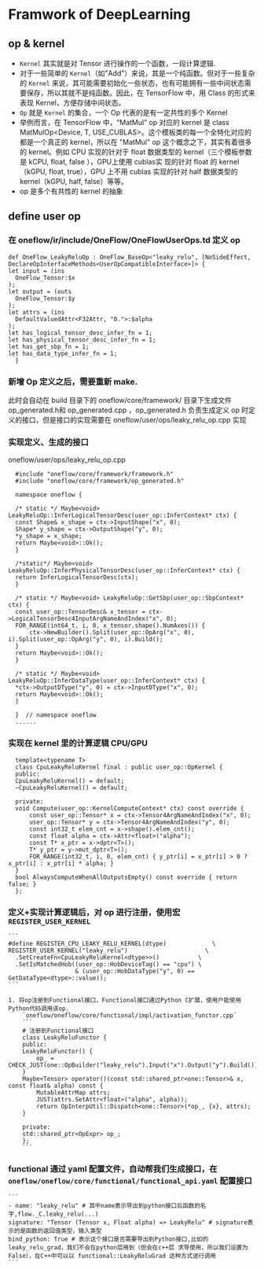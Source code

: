 # Framwork of DeepLearning
## op & kernel
- `Kernel` 其实就是对 Tensor 进行操作的一个函数，一段计算逻辑.
- 对于一些简单的 `Kernel`（如"Add"）来说，其是一个纯函数。但对于一些复杂的 `Kernel` 来说，其可能需要初始化一些状态，也有可能拥有一些中间状态需要保存，所以其就不是纯函数。因此，在 TensorFlow 中，用 Class 的形式来表现 Kernel，方便存储中间状态。
- `Op` 就是 `Kernel` 的集合，一个 Op 代表的是有一定共性的多个 Kernel
- 举例而言，在 TensorFlow 中，“MatMul” op 对应的 kernel 是 class MatMulOp<Device, T, USE_CUBLAS>。这个模板类的每一个全特化对应的都是一个真正的 kernel，所以在 "MatMul" op 这个概念之下，其实有着很多的 kernel。例如 CPU 实现的针对于 float 数据类型的 kernel（三个模板参数是 kCPU, float, false ），GPU上使用 cublas实 现的针对 float 的 kernel（kGPU, float, true），GPU 上不用 cublas 实现的针对 half 数据类型的 kernel（kGPU, half, false）等等。
- op 是多个有共性的 kernel 的抽象
## define user op
  ### 在 oneflow/ir/include/OneFlow/OneFlowUserOps.td 定义 op
  ```
  def OneFlow_LeakyReluOp : OneFlow_BaseOp<"leaky_relu", [NoSideEffect, DeclareOpInterfaceMethods<UserOpCompatibleInterface>]> {
  let input = (ins
    OneFlow_Tensor:$x
  );
  let output = (outs
    OneFlow_Tensor:$y
  );
  let attrs = (ins
    DefaultValuedAttr<F32Attr, "0.">:$alpha
  );
  let has_logical_tensor_desc_infer_fn = 1;
  let has_physical_tensor_desc_infer_fn = 1;
  let has_get_sbp_fn = 1;
  let has_data_type_infer_fn = 1;
    }
  ```
  ### 新增 Op 定义之后，需要重新 make.
  此时会自动在 build 目录下的 oneflow/core/framework/ 目录下生成文件 op_generated.h和 op_generated.cpp ，op_generated.h 负责生成定义 op 时定义的接口，但是接口的实现需要在 oneflow/user/ops/leaky_relu_op.cpp 实现

  ### 实现定义、生成的接口 
  oneflow/user/ops/leaky_relu_op.cpp
  ```
    #include "oneflow/core/framework/framework.h"
    #include "oneflow/core/framework/op_generated.h"

    namespace oneflow {

    /* static */ Maybe<void> LeakyReluOp::InferLogicalTensorDesc(user_op::InferContext* ctx) {
    const Shape& x_shape = ctx->InputShape("x", 0);
    Shape* y_shape = ctx->OutputShape("y", 0);
    *y_shape = x_shape;
    return Maybe<void>::Ok();
    }

    /*static*/ Maybe<void> LeakyReluOp::InferPhysicalTensorDesc(user_op::InferContext* ctx) {
    return InferLogicalTensorDesc(ctx);
    }

    /* static */ Maybe<void> LeakyReluOp::GetSbp(user_op::SbpContext* ctx) {
    const user_op::TensorDesc& x_tensor = ctx->LogicalTensorDesc4InputArgNameAndIndex("x", 0);
    FOR_RANGE(int64_t, i, 0, x_tensor.shape().NumAxes()) {
        ctx->NewBuilder().Split(user_op::OpArg("x", 0), i).Split(user_op::OpArg("y", 0), i).Build();
    }
    return Maybe<void>::Ok();
    }

    /* static */ Maybe<void> LeakyReluOp::InferDataType(user_op::InferContext* ctx) {
    *ctx->OutputDType("y", 0) = ctx->InputDType("x", 0);
    return Maybe<void>::Ok();
    }

    }  // namespace oneflow
    ......
  ```

  ### 实现在 kernel 里的计算逻辑 CPU/GPU
    
  ```
    template<typename T>
    class CpuLeakyReluKernel final : public user_op::OpKernel {
    public:
    CpuLeakyReluKernel() = default;
    ~CpuLeakyReluKernel() = default;

    private:
    void Compute(user_op::KernelComputeContext* ctx) const override {
        const user_op::Tensor* x = ctx->Tensor4ArgNameAndIndex("x", 0);
        user_op::Tensor* y = ctx->Tensor4ArgNameAndIndex("y", 0);
        const int32_t elem_cnt = x->shape().elem_cnt();
        const float alpha = ctx->Attr<float>("alpha");
        const T* x_ptr = x->dptr<T>();
        T* y_ptr = y->mut_dptr<T>();
        FOR_RANGE(int32_t, i, 0, elem_cnt) { y_ptr[i] = x_ptr[i] > 0 ? x_ptr[i] : x_ptr[i] * alpha; }
    }
    bool AlwaysComputeWhenAllOutputsEmpty() const override { return false; }
    };

  ```

  ### 定义+实现计算逻辑后，对 op 进行注册，使用宏 `REGISTER_USER_KERNEL`
   
    ```
    #define REGISTER_CPU_LEAKY_RELU_KERNEL(dtype)             \
    REGISTER_USER_KERNEL("leaky_relu")                      \
      .SetCreateFn<CpuLeakyReluKernel<dtype>>()           \
      .SetIsMatchedHob((user_op::HobDeviceTag() == "cpu") \
                       & (user_op::HobDataType("y", 0) == GetDataType<dtype>::value));
    ```

    1. 将op注册到Functional接口，Functional接口通过Python C扩展，使用户能使用Python代码调用该op.
        `oneflow/oneflow/core/functional/impl/activation_functor.cpp`
        ```
        # 注册到Functional接口
        class LeakyReluFunctor {
        public:
        LeakyReluFunctor() {
            op_ = CHECK_JUST(one::OpBuilder("leaky_relu").Input("x").Output("y").Build());
        }
        Maybe<Tensor> operator()(const std::shared_ptr<one::Tensor>& x, const float& alpha) const {
            MutableAttrMap attrs;
            JUST(attrs.SetAttr<float>("alpha", alpha));
            return OpInterpUtil::Dispatch<one::Tensor>(*op_, {x}, attrs);
        }

        private:
        std::shared_ptr<OpExpr> op_;
        };
        ```
  ### functional 通过 yaml 配置文件，自动帮我们生成接口，在 `oneflow/oneflow/core/functional/functional_api.yaml` 配置接口
    ``` 
    - name: "leaky_relu" # 其中name表示导出到python接口后函数的名字,flow._C.leaky_relu(...)
    signature: "Tensor (Tensor x, Float alpha) => LeakyRelu" # signature表示的是函数的返回值类型，输入类型
    bind_python: True # 表示这个接口是否需要导出到Python接口,比如的leaky_relu_grad，我们不会在python层用到（但会在c++层 求导使用，所以我们设置为False），在C++中可以以 functional::LeakyReluGrad 这种方式进行调用
    ```
